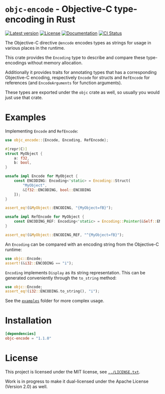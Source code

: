 # `objc-encode` - Objective-C type-encoding in Rust

[![Latest version](https://badgen.net/crates/v/objc-encode)](https://crates.io/crates/objc-encode)
[![License](https://badgen.net/badge/license/MIT/blue)](../LICENSE.txt)
[![Documentation](https://docs.rs/objc-encode/badge.svg)](https://docs.rs/objc-encode/)
[![CI Status](https://github.com/madsmtm/objc/workflows/CI/badge.svg)](https://github.com/madsmtm/objc/actions)

The Objective-C directive `@encode` encodes types as strings for usage in
various places in the runtime.

This crate provides the `Encoding` type to describe and compare these
type-encodings without memory allocation.

Additionally it provides traits for annotating types that has a corresponding
Objective-C encoding, respectively `Encode` for structs and `RefEncode` for
references (and `EncodeArguments` for function arguments).

These types are exported under the `objc` crate as well, so usually you would
just use that crate.

# Examples

Implementing `Encode` and `RefEncode`:

```rust
use objc_encode::{Encode, Encoding, RefEncode};

#[repr(C)]
struct MyObject {
    a: f32,
    b: bool,
}

unsafe impl Encode for MyObject {
    const ENCODING: Encoding<'static> = Encoding::Struct(
        "MyObject",
        &[f32::ENCODING, bool::ENCODING
    ]);
}

assert_eq!(&MyObject::ENCODING, "{MyObject=fB}");

unsafe impl RefEncode for MyObject {
    const ENCODING_REF: Encoding<'static> = Encoding::Pointer(&Self::ENCODING);
}

assert_eq!(&MyObject::ENCODING_REF, "^{MyObject=fB}");
```

An `Encoding` can be compared with an encoding string from the Objective-C
runtime:

```rust
use objc::Encode;
assert!(&i32::ENCODING == "i");
```

`Encoding` implements `Display` as its string representation. This can be
generated conveniently through the `to_string` method:

```rust
use objc::Encode;
assert_eq!(i32::ENCODING.to_string(), "i");
```

See the [`examples`] folder for more complex usage.

# Installation

```toml
[dependencies]
objc-encode = "1.1.0"
```

# License

This project is licensed under the MIT license, see [`../LICENSE.txt`].

Work is in progress to make it dual-licensed under the Apache License
(Version 2.0) as well.

[`examples`]: https://github.com/madsmtm/objc/tree/master/objc_encode/examples
[`../LICENSE.txt`]: https://github.com/madsmtm/objc/blob/master/LICENSE.txt
